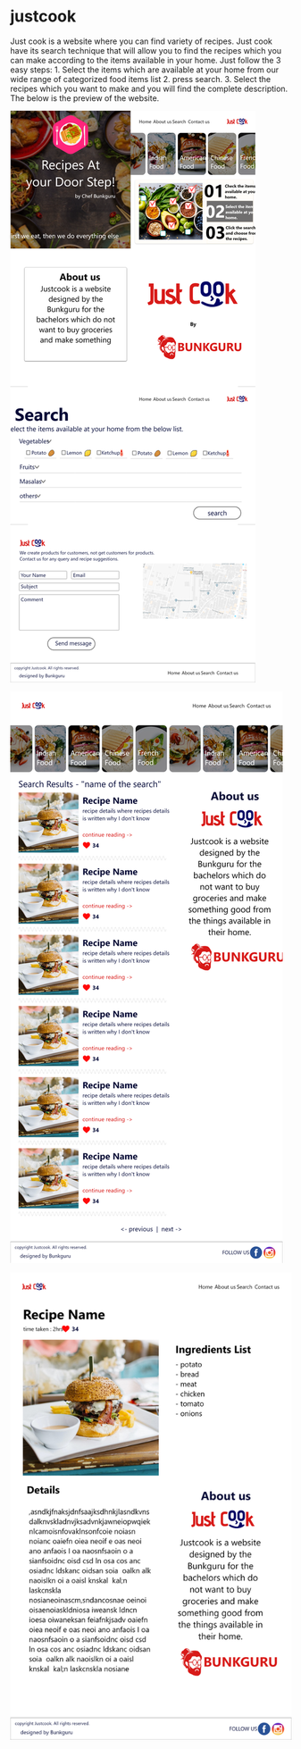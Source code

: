 # justcook
Just cook is a website where you can find variety of recipes. Just cook have its search technique that will allow you to find the recipes which you can make according to the items available in your home. Just follow the 3 easy steps: 1. Select the items which are available at your home from our wide range of categorized food items list  2. press search. 3. Select the recipes which you want to make and you will find the complete description.
The below is the preview of the website.


![alt text](https://github.com/mksd0398/justcook/blob/master/designImage/home.png)

![alt text](https://github.com/mksd0398/justcook/blob/master/designImage/recipes%20list.png)

![alt text](https://github.com/mksd0398/justcook/blob/master/designImage/recipes%20in%20detail.png)
